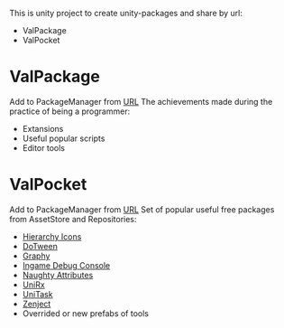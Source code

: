This is unity project to create unity-packages and share by url:
- ValPackage
- ValPocket
# ValPackage
Add to PackageManager from [URL](https://github.com/ValeryPopov1995/ValPackages.git?path=Assets/ValPackage)
The achievements made during the practice of being a programmer:
- Extansions
- Useful popular scripts
- Editor tools
# ValPocket
Add to PackageManager from [URL](https://github.com/ValeryPopov1995/ValPackages.git?path=Assets/ValPocket)
Set of popular useful free packages from AssetStore and Repositories:
- [Hierarchy Icons](https://assetstore.unity.com/packages/package/224856)
- [DoTween](https://assetstore.unity.com/packages/package/27676)
- [Graphy](https://assetstore.unity.com/packages/package/105778)
- [Ingame Debug Console](https://assetstore.unity.com/packages/package/68068)
- [Naughty Attributes](https://assetstore.unity.com/packages/package/129996)
- [UniRx](https://assetstore.unity.com/packages/package/17276)
- [UniTask](https://github.com/Cysharp/UniTask)
- [Zenject](https://assetstore.unity.com/packages/package/157735)
- Overrided or new prefabs of tools
